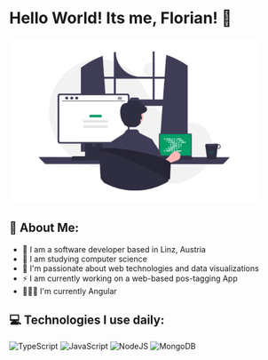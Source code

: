 # Hello World! Its me, Florian! 👋
![](assets/header-image.png)


## 🤠 About Me:
- 🏦 I am a software developer based in Linz, Austria
- 📖 I am studying computer science 
- 🚀 I'm passionate about web technologies and data visualizations 
- ⚡ I am currently working on a web-based pos-tagging App
- 👨🏼‍🎓 I'm currently Angular

## 💻 Technologies I use daily:
![TypeScript](https://img.shields.io/badge/typescript-%23007ACC.svg?style=for-the-badge&logo=typescript&logoColor=white)
![JavaScript](https://img.shields.io/badge/javascript-%23323330.svg?style=for-the-badge&logo=javascript&logoColor=%23F7DF1E)
![NodeJS](https://img.shields.io/badge/node.js-6DA55F?style=for-the-badge&logo=node.js&logoColor=white)
![MongoDB](https://img.shields.io/badge/MongoDB-%234ea94b.svg?style=for-the-badge&logo=mongodb&logoColor=white)




<!---
## 🚧 My latest Projects
- [📓 Kanbii - Lightweight Kanban Board]()
- [🧮 VuBlog - Personal Blog with CMS]()
- [💻 Personal Website]()
- [🗺️ Markdo - Markdown Editor]()

---!>
